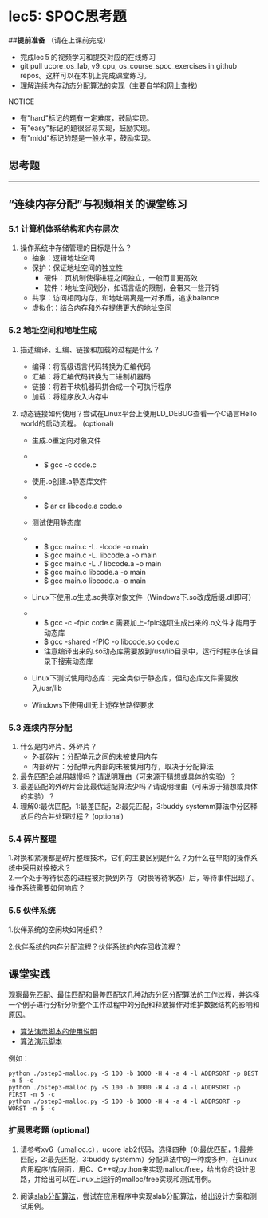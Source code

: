 # lec5: SPOC思考题

##**提前准备**
（请在上课前完成）

- 完成lec５的视频学习和提交对应的在线练习
- git pull ucore_os_lab, v9_cpu, os_course_spoc_exercises in github repos。这样可以在本机上完成课堂练习。
- 理解连续内存动态分配算法的实现（主要自学和网上查找）

NOTICE
- 有"hard"标记的题有一定难度，鼓励实现。
- 有"easy"标记的题很容易实现，鼓励实现。
- 有"midd"标记的题是一般水平，鼓励实现。


## 思考题
---

## “连续内存分配”与视频相关的课堂练习

### 5.1 计算机体系结构和内存层次

1. 操作系统中存储管理的目标是什么？
   - 抽象：逻辑地址空间
   - 保护：保证地址空间的独立性
     - 硬件：页机制使得进程之间独立，一般而言更高效
     - 软件：地址空间划分，如语言级的限制，会带来一些开销
   - 共享：访问相同内存，和地址隔离是一对矛盾，追求balance
   - 虚拟化：结合内存和外存提供更大的地址空间


### 5.2 地址空间和地址生成
1. 描述编译、汇编、链接和加载的过程是什么？
   - 编译：将高级语言代码转换为汇编代码
   - 汇编：将汇编代码转换为二进制机器码
   - 链接：将若干块机器码拼合成一个可执行程序
   - 加载：将程序放入内存中

2. 动态链接如何使用？尝试在Linux平台上使用LD_DEBUG查看一个C语言Hello world的启动流程。  (optional)

   - 生成.o重定向对象文件

   - - $ gcc -c code.c

   - 使用.o创建.a静态库文件

   - - $ ar cr libcode.a code.o

   - 测试使用静态库

   - - $ gcc main.c -L. -lcode -o main
     - $ gcc main.c -L. libcode.a -o       main
     - $ gcc main.c -L ./ libcode.a -o       main
     - $ gcc main.c libcode.a -o main
     - $ gcc main.o libcode.a -o main

   - Linux下使用.o生成.so共享对象文件（Windows下.so改成后缀.dll即可）

   - - $ gcc -c -fpic       code.c 需要加上-fpic选项生成出来的.o文件才能用于动态库
     - $ gcc -shared -fPIC -o       libcode.so code.o
     - 注意编译出来的.so动态库需要放到/usr/lib目录中，运行时程序在该目录下搜索动态库

   - Linux下测试使用动态库：完全类似于静态库，但动态库文件需要放入/usr/lib

   - Windows下使用dll无上述存放路径要求



### 5.3 连续内存分配
1. 什么是内碎片、外碎片？
   - 外部碎片：分配单元之间的未被使用内存
   - 内部碎片：分配单元内部的未被使用内存，取决于分配算法
2. 最先匹配会越用越慢吗？请说明理由（可来源于猜想或具体的实验）？
3. 最差匹配的外碎片会比最优适配算法少吗？请说明理由（可来源于猜想或具体的实验）？
4. 理解0:最优匹配，1:最差匹配，2:最先匹配，3:buddy systemm算法中分区释放后的合并处理过程？ (optional)



### 5.4 碎片整理

1.对换和紧凑都是碎片整理技术，它们的主要区别是什么？为什么在早期的操作系统中采用对换技术？  
2.一个处于等待状态的进程被对换到外存（对换等待状态）后，等待事件出现了。操作系统需要如何响应？

### 5.5 伙伴系统
1.伙伴系统的空闲块如何组织？

2.伙伴系统的内存分配流程？伙伴系统的内存回收流程？

## 课堂实践

观察最先匹配、最佳匹配和最差匹配这几种动态分区分配算法的工作过程，并选择一个例子进行分析分析整个工作过程中的分配和释放操作对维护数据结构的影响和原因。

  * [算法演示脚本的使用说明](https://github.com/chyyuu/os_tutorial_lab/blob/master/ostep/ostep3-malloc.md)
  * [算法演示脚本](https://github.com/chyyuu/os_tutorial_lab/blob/master/ostep/ostep3-malloc.py)

例如：
```
python ./ostep3-malloc.py -S 100 -b 1000 -H 4 -a 4 -l ADDRSORT -p BEST -n 5 -c
python ./ostep3-malloc.py -S 100 -b 1000 -H 4 -a 4 -l ADDRSORT -p FIRST -n 5 -c
python ./ostep3-malloc.py -S 100 -b 1000 -H 4 -a 4 -l ADDRSORT -p WORST -n 5 -c
```

### 扩展思考题 (optional)

1. 请参考xv6（umalloc.c），ucore lab2代码，选择四种（0:最优匹配，1:最差匹配，2:最先匹配，3:buddy systemm）分配算法中的一种或多种，在Linux应用程序/库层面，用C、C++或python来实现malloc/free，给出你的设计思路，并给出可以在Linux上运行的malloc/free实现和测试用例。


2. 阅读[slab分配算法](http://en.wikipedia.org/wiki/Slab_allocation)，尝试在应用程序中实现slab分配算法，给出设计方案和测试用例。
